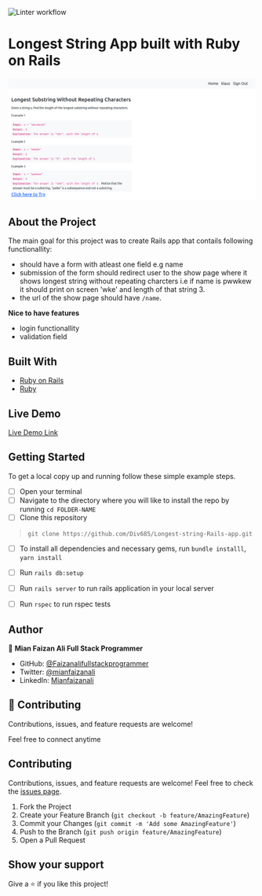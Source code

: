 ![Linter workflow](https://github.com/Div685/Book-Appointment-API/actions/workflows/linters.yml/badge.svg)

# Longest String App built with Ruby on Rails

![screenshot](screencapture.png)

## About the Project

The main goal for this project was to create Rails app that contails following functionallity:
- should have a form with atleast one field e.g name
- submission of the form should redirect user to the show page where it shows longest string without repeating charcters i.e if name is pwwkew it should print on screen 'wke' and length of that string 3. 
- the url of the show page should have `/name`.

**Nice to have features**
- login functionallity
- validation field


## Built With

* [Ruby on Rails](https://rubyonrails.org/)
* [Ruby](https://www.ruby-lang.org/en/)

## Live Demo

[Live Demo Link](https://frozen-caverns-25964.herokuapp.com/login)


## Getting Started

To get a local copy up and running follow these simple example steps.
- [ ] Open your terminal
- [ ]  Navigate to the directory where you will like to install the repo by running `cd FOLDER-NAME` 
- [ ] Clone this repository
 > `git clone https://github.com/Div685/Longest-string-Rails-app.git`
- [ ] To install all dependencies and necessary gems, run `bundle installl`, `yarn install`
- [ ] Run `rails db:setup`
- [ ] Run `rails server` to run rails application in your local server
- [ ] Run `rspec` to run rspec tests


## Author

👤 **Mian Faizan Ali Full Stack Programmer**

- GitHub: [@Faizanalifullstackprogrammer](https://github.com/Faizanalifullstackprogrammer)
- Twitter: [@mianfaizanali](https://twitter.com/mianfaizanali)
- LinkedIn: [Mianfaizanali](https://pk.linkedin.com/in/mianfaizanali)


## 🤝 Contributing

Contributions, issues, and feature requests are welcome!

Feel free to connect anytime

## Contributing

Contributions, issues, and feature requests are welcome!
Feel free to check the [issues page](../../issues).

1. Fork the Project
2. Create your Feature Branch (`git checkout -b feature/AmazingFeature`)
3. Commit your Changes (`git commit -m 'Add some AmazingFeature'`)
4. Push to the Branch (`git push origin feature/AmazingFeature`)
5. Open a Pull Request


## Show your support

Give a ⭐️ if you like this project!
